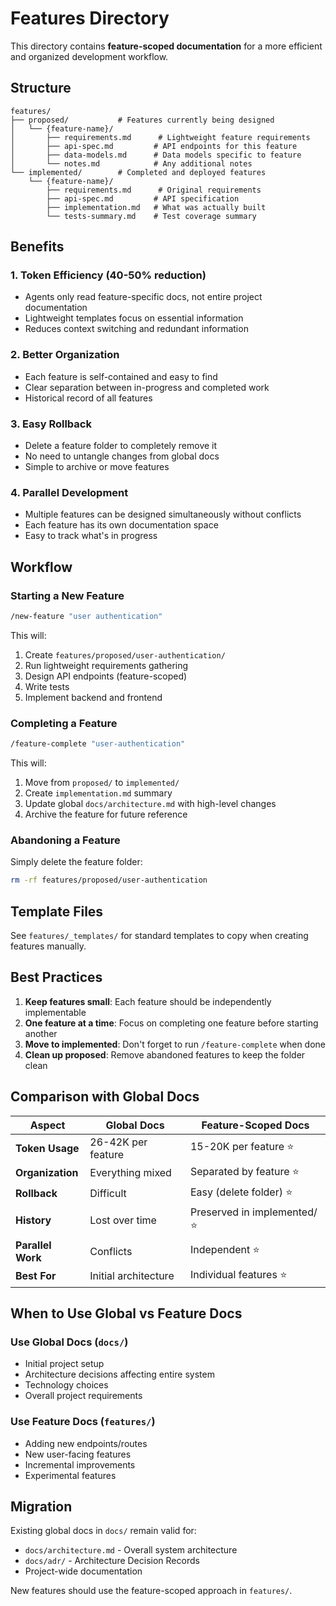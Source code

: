 # Features Directory

This directory contains **feature-scoped documentation** for a more efficient and organized development workflow.

## Structure

```
features/
├── proposed/           # Features currently being designed
│   └── {feature-name}/
│       ├── requirements.md      # Lightweight feature requirements
│       ├── api-spec.md         # API endpoints for this feature
│       ├── data-models.md      # Data models specific to feature
│       └── notes.md            # Any additional notes
└── implemented/        # Completed and deployed features
    └── {feature-name}/
        ├── requirements.md      # Original requirements
        ├── api-spec.md         # API specification
        ├── implementation.md   # What was actually built
        └── tests-summary.md    # Test coverage summary
```

## Benefits

### 1. **Token Efficiency** (40-50% reduction)
- Agents only read feature-specific docs, not entire project documentation
- Lightweight templates focus on essential information
- Reduces context switching and redundant information

### 2. **Better Organization**
- Each feature is self-contained and easy to find
- Clear separation between in-progress and completed work
- Historical record of all features

### 3. **Easy Rollback**
- Delete a feature folder to completely remove it
- No need to untangle changes from global docs
- Simple to archive or move features

### 4. **Parallel Development**
- Multiple features can be designed simultaneously without conflicts
- Each feature has its own documentation space
- Easy to track what's in progress

## Workflow

### Starting a New Feature

```bash
/new-feature "user authentication"
```

This will:
1. Create `features/proposed/user-authentication/`
2. Run lightweight requirements gathering
3. Design API endpoints (feature-scoped)
4. Write tests
5. Implement backend and frontend

### Completing a Feature

```bash
/feature-complete "user-authentication"
```

This will:
1. Move from `proposed/` to `implemented/`
2. Create `implementation.md` summary
3. Update global `docs/architecture.md` with high-level changes
4. Archive the feature for future reference

### Abandoning a Feature

Simply delete the feature folder:
```bash
rm -rf features/proposed/user-authentication
```

## Template Files

See `features/_templates/` for standard templates to copy when creating features manually.

## Best Practices

1. **Keep features small**: Each feature should be independently implementable
2. **One feature at a time**: Focus on completing one feature before starting another
3. **Move to implemented**: Don't forget to run `/feature-complete` when done
4. **Clean up proposed**: Remove abandoned features to keep the folder clean

## Comparison with Global Docs

| Aspect | Global Docs | Feature-Scoped Docs |
|--------|-------------|---------------------|
| **Token Usage** | 26-42K per feature | 15-20K per feature ⭐ |
| **Organization** | Everything mixed | Separated by feature ⭐ |
| **Rollback** | Difficult | Easy (delete folder) ⭐ |
| **History** | Lost over time | Preserved in implemented/ ⭐ |
| **Parallel Work** | Conflicts | Independent ⭐ |
| **Best For** | Initial architecture | Individual features ⭐ |

## When to Use Global vs Feature Docs

### Use Global Docs (`docs/`)
- Initial project setup
- Architecture decisions affecting entire system
- Technology choices
- Overall project requirements

### Use Feature Docs (`features/`)
- Adding new endpoints/routes
- New user-facing features
- Incremental improvements
- Experimental features

## Migration

Existing global docs in `docs/` remain valid for:
- `docs/architecture.md` - Overall system architecture
- `docs/adr/` - Architecture Decision Records
- Project-wide documentation

New features should use the feature-scoped approach in `features/`.
